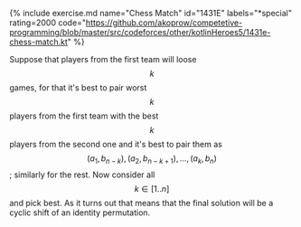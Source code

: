 {% include exercise.md name="Chess Match" id="1431E" labels="*special" rating=2000 code="https://github.com/akoprow/competetive-programming/blob/master/src/codeforces/other/kotlinHeroes5/1431e-chess-match.kt" %}

Suppose that players from the first team will loose $$k$$ games, for that it's best to pair worst $$k$$ players from the first team with the best $$k$$ players from the second one and it's best to pair them as $$(a_1, b_{n-k}), (a_2, b_{n-k+1}), \ldots, (a_k, b_n)$$; similarly for the rest.  Now consider all $$k \in [1..n]$$ and pick best.  As it turns out that means that the final solution will be a cyclic shift of an identity permutation.

